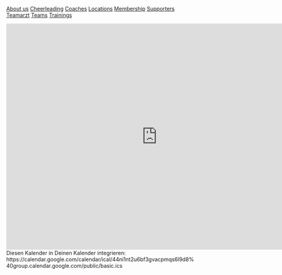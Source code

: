 
[About us](Header/About%20us.md)
[Cheerleading](Header/Cheerleading.md)
[Coaches](Header/Coaches.md)
[Locations](Header/Locations.md)
[Membership](Header/Membership.md)
[Supporters](Header/Supporters.md)
[Teamarzt](Header/Teamarzt.md)
[Teams](Header/Teams.md)
[Trainings](Header/Trainings.md)


<iframe src="https://calendar.google.com/calendar/embed?src=44ni1nt2u6bf3gvacpmqs6l9d8%40group.calendar.google.com&ctz=Europe%2FVienna" style="border: 0" width="800" height="600" frameborder="0" scrolling="no"></iframe>
Diesen Kalender in Deinen Kalender integrieren: https://calendar.google.com/calendar/ical/44ni1nt2u6bf3gvacpmqs6l9d8%40group.calendar.google.com/public/basic.ics